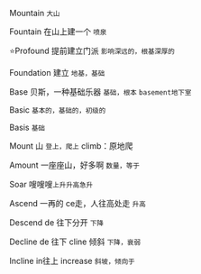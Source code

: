 Mountain `大山`

Fountain 在山上建一个 `喷泉`

⭐Profound 提前建立门派 `影响深远的，根基深厚的`

Foundation 建立 `地基，基础`

Base 贝斯，一种基础乐器 `基础，根本`
`basement地下室`

Basic `基本的，基础的，初级的`

Basis `基础`

Mount 山 `登上，爬上` climb：原地爬

Amount 一座座山，好多啊 `数量，等于 `

Soar 嗖嗖嗖`上升升高急升`

Ascend 一再的 ce走，人往高处走 `升高`

Descend de 往下分开 `下降`

Decline de 往下 cline 倾斜 `下降，衰弱`

Incline in往上 increase `斜坡，倾向于`